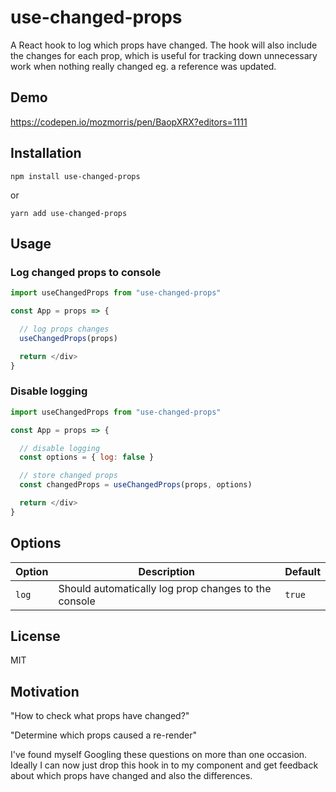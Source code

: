 # use-changed-props

A React hook to log which props have changed. The hook will also include the changes for each prop, which is useful for tracking down unnecessary work when nothing really changed eg. a reference was updated.

## Demo

https://codepen.io/mozmorris/pen/BaopXRX?editors=1111

## Installation

```
npm install use-changed-props
```

or

```
yarn add use-changed-props
```

## Usage

### Log changed props to console

```jsx
import useChangedProps from "use-changed-props"

const App = props => {

  // log props changes
  useChangedProps(props)

  return </div>
}
```

### Disable logging

```jsx
import useChangedProps from "use-changed-props"

const App = props => {

  // disable logging
  const options = { log: false }

  // store changed props
  const changedProps = useChangedProps(props, options)

  return </div>
}
```


## Options

| Option                | Description                                                               |  Default     |
| --------------------- | --------------------------------------------------------------------------|------------- |
| `log`                 | Should automatically log prop changes to the console                      | `true`       |

## License

MIT

## Motivation

"How to check what props have changed?"

"Determine which props caused a re-render"

I've found myself Googling these questions on more than one occasion. Ideally I can now just drop this hook in to my component and get feedback about which props have changed and also the differences.
